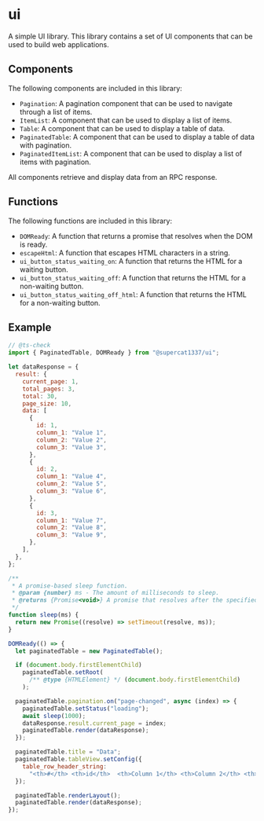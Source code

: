 # ui

A simple UI library. This library contains a set of UI components that can be used to build web applications.

## Components

The following components are included in this library:

*   `Pagination`: A pagination component that can be used to navigate through a list of items.
*   `ItemList`: A component that can be used to display a list of items.
*   `Table`: A component that can be used to display a table of data.
*   `PaginatedTable`: A component that can be used to display a table of data with pagination.
*   `PaginatedItemList`: A component that can be used to display a list of items with pagination.

All components retrieve and display data from an RPC response.

## Functions

The following functions are included in this library:

*   `DOMReady`: A function that returns a promise that resolves when the DOM is ready.
*   `escapeHtml`: A function that escapes HTML characters in a string.
*   `ui_button_status_waiting_on`: A function that returns the HTML for a waiting button.
*   `ui_button_status_waiting_off`: A function that returns the HTML for a non-waiting button.
*   `ui_button_status_waiting_off_html`: A function that returns the HTML for a non-waiting button.

## Example

```js
// @ts-check
import { PaginatedTable, DOMReady } from "@supercat1337/ui";

let dataResponse = {
  result: {
    current_page: 1,
    total_pages: 3,
    total: 30,
    page_size: 10,
    data: [
      {
        id: 1,
        column_1: "Value 1",
        column_2: "Value 2",
        column_3: "Value 3",
      },
      {
        id: 2,
        column_1: "Value 4",
        column_2: "Value 5",
        column_3: "Value 6",
      },
      {
        id: 3,
        column_1: "Value 7",
        column_2: "Value 8",
        column_3: "Value 9",
      },
    ],
  },
};

/**
 * A promise-based sleep function.
 * @param {number} ms - The amount of milliseconds to sleep.
 * @returns {Promise<void>} A promise that resolves after the specified amount of milliseconds.
 */
function sleep(ms) {
  return new Promise((resolve) => setTimeout(resolve, ms));
}

DOMReady(() => {
  let paginatedTable = new PaginatedTable();

  if (document.body.firstElementChild)
    paginatedTable.setRoot(
      /** @type {HTMLElement} */ (document.body.firstElementChild)
    );

  paginatedTable.pagination.on("page-changed", async (index) => {
    paginatedTable.setStatus("loading");
    await sleep(1000);
    dataResponse.result.current_page = index;
    paginatedTable.render(dataResponse);
  });

  paginatedTable.title = "Data";
  paginatedTable.tableView.setConfig({
    table_row_header_string:
      "<th>#</th> <th>id</th>  <th>Column 1</th> <th>Column 2</th> <th>Column 3</th>",
  });

  paginatedTable.renderLayout();
  paginatedTable.render(dataResponse);
});

```